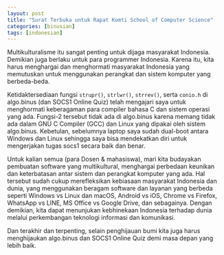 ```yaml
---
layout: post
title: "Surat Terbuka untuk Rapat Komti School of Computer Science"
categories: [binusian]
tags: [indonesian]
---
```


Multikulturalisme itu sangat penting untuk dijaga masyarakat Indonesia. Demikian juga berlaku untuk para programmer Indonesia. Karena itu, kita harus menghargai dan menghormati masyarakat Indonesia yang memutuskan untuk menggunakan perangkat dan sistem komputer yang berbeda-beda.

Ketidaktersediaan fungsi `strupr()`, `strlwr()`, `strrev()`, serta `conio.h` di algo.binus (dan SOCS1 Online Quiz) telah mengajari saya untuk menghormati keberagaman para compiler bahasa C dan sistem operasi yang ada. Fungsi-2 tersebut tidak ada di algo.binus karena memang tidak ada dalam GNU C Compiler (GCC) dan Linux yang dipakai oleh sistem algo.binus. Kebetulan, sebelumnya laptop saya sudah dual-boot antara Windows dan Linux sehingga saya bisa mendekatkan diri untuk mengerjakan tugas socs1 secara baik dan benar.

Untuk kalian semua (para Dosen & mahasiswa), mari kita budayakan pembuatan software yang multikultural, menghargai perbedaan keunikan dan keterbatasan antar sistem dan perangkat komputer yang ada. Hal tersebut sudah cukup merefleksikan kebiasaan masyarakat Indonesia dan dunia, yang menggunakan beragam software dan layanan yang berbeda seperti Windows vs Linux dan macOS, Android vs iOS, Chrome vs Firefox, WhatsApp vs LINE, MS Office vs Google Drive, dan sebagainya. Dengan demikian, kita dapat menunjukan kebhinekaan Indonesia terhadap dunia melalui perkembangan teknologi informasi dan komunikasi.

Dan terakhir dan terpenting, selain penghijauan bumi kita juga harus menghijaukan algo.binus dan SOCS1 Online Quiz demi masa depan yang lebih baik.
